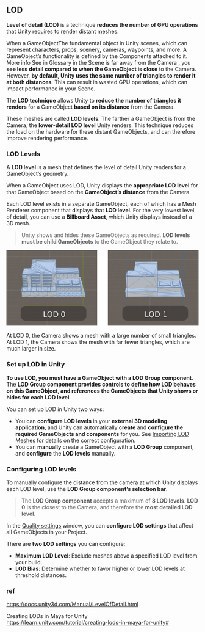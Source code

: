 ## LOD 
**Level of detail (LOD)** is a technique **reduces the number of GPU operations** that 
Unity requires to render distant meshes.


When a GameObjectThe fundamental object in Unity scenes, 
which can represent characters, props, scenery, cameras, waypoints, and more.
A GameObject’s functionality is defined by the Components attached to it. More info
See in Glossary in the Scene is far away from the Camera , you **see less detail compared to when the GameObject is close** to the Camera. 
However, **by default, Unity uses the same number of triangles to render it at both distances**. 
This can result in wasted GPU operations, which can impact performance in your Scene.


The **LOD technique** allows Unity to **reduce the number of triangles it renders** for a GameObject 
**based on its distance** from the Camera.

These meshes are called **LOD levels**. The farther a GameObject is from the Camera, 
the **lower-detail LOD level** Unity renders. 
This technique reduces the load on the hardware for these distant GameObjects, and can therefore improve rendering performance.


### LOD Levels
A **LOD level** is a mesh that defines the level of detail Unity renders for a GameObject’s geometry.

When a GameObject uses LOD, Unity displays the **appropriate LOD level** for that GameObject based on the **GameObject’s distance** from the Camera.

Each LOD level exists in a separate GameObject, each of which has a Mesh Renderer component that displays that **LOD level**. For the very lowest level of detail, you can use a **Billboard Asset**, which Unity displays instead of a 3D mesh.
 
> Unity shows and hides these GameObjects as required. **LOD levels** **must be child GameObjects** to the GameObject they relate to.


![](../img/LOD0Image.png)

At LOD 0, the Camera shows a mesh with a large number of small triangles. At LOD 1, the Camera shows the mesh with far fewer triangles, which are much larger in size.


### Set up LOD in Unity
**To use LOD, you must have a GameObject with a **LOD Group** component**. The **LOD Group component provides controls to define how LOD behaves on this GameObject, and references the GameObjects that Unity shows or hides for each LOD level**.

You can set up LOD in Unity two ways:

-  You can **configure** **LOD levels** in your **external 3D modeling application**, and Unity can automatically **create** and **configure the required GameObjects and components** for you. See [Importing LOD Meshes](https://docs.unity3d.com/Manual/LevelOfDetail.htmlimporting-lod-meshes.html) for details on the correct configuration.
-  You can **manually** create a GameObject with a **LOD Group** component, and **configure** the **LOD levels** manually.


### Configuring LOD levels
To manually configure the distance from the camera at which Unity displays each LOD level, use the **LOD Group component’s selection bar**.

> The **LOD Group component** accepts a maximum of **8 LOD levels**. **LOD 0** is the closest to the Camera, and therefore the **most detailed LOD level**.

In the [Quality settings](https://docs.unity3d.com/Manual/LevelOfDetail.htmlclass-QualitySettings.html) window, you can **configure LOD settings** that affect all GameObjects in your Project.

There are **two LOD settings** you can configure:

-   **Maximum LOD Level**: Exclude meshes above a specified LOD level from your build.
-   **LOD Bias**: Determine whether to favor higher or lower LOD levels at threshold distances.







### ref
https://docs.unity3d.com/Manual/LevelOfDetail.html

Creating LODs in Maya for Unity \
https://learn.unity.com/tutorial/creating-lods-in-maya-for-unity#


